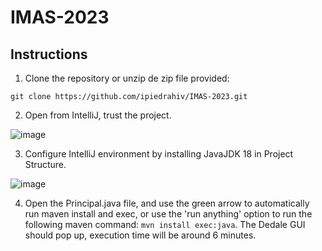 # IMAS-2023

## Instructions

1. Clone the repository or unzip de zip file provided:

`git clone https://github.com/ipiedrahiv/IMAS-2023.git`

2. Open from IntelliJ, trust the project.

![image](https://github.com/ipiedrahiv/IMAS-2023/assets/46933373/bccde59d-2fee-4d2e-8c49-7cfba766873f)

3. Configure IntelliJ environment by installing JavaJDK 18 in Project Structure.

![image](https://github.com/ipiedrahiv/IMAS-2023/assets/46933373/0009687e-659e-4ffb-acf0-1f35051210ce)

4. Open the Principal.java file, and use the green arrow to automatically run maven install and exec, or use the 'run anything' option to run the following maven command: `mvn install exec:java`. The Dedale GUI should pop up, execution time will be around 6 minutes.
